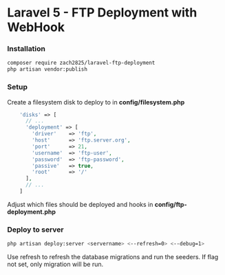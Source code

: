 # Laravel 5 - FTP Deployment with WebHook

### Installation
```bash
composer require zach2825/laravel-ftp-deployment
php artisan vendor:publish
```

### Setup
Create a filesystem disk to deploy to in **config/filesystem.php**
```php
    'disks' => [
      // ...
      'deployment' => [
        'driver'    => 'ftp',
        'host'      => 'ftp.server.org',
        'port'      => 21,
        'username'  => 'ftp-user',
        'password'  => 'ftp-password',
        'passive'   => true,
        'root'      => '/'
      ],
      // ...
    ]
```
Adjust which files should be deployed and hooks in **config/ftp-deployment.php**
### Deploy to server
```bash
php artisan deploy:server <servername> <--refresh=0> <--debug=1>
```
Use refresh to refresh the database migrations and run the seeders. If flag not set, only migration will be run.
